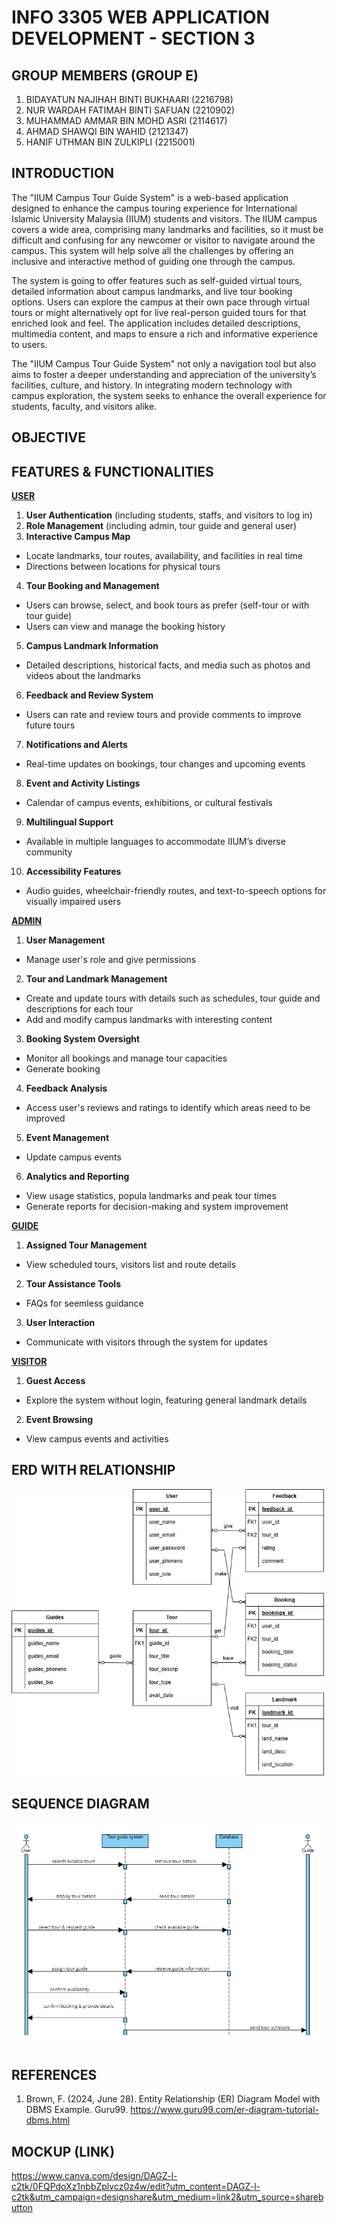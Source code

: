 # INFO 3305 WEB APPLICATION DEVELOPMENT - SECTION 3

## GROUP MEMBERS (GROUP E)
1. BIDAYATUN NAJIHAH BINTI BUKHAARI (2216798)
2. NUR WARDAH FATIMAH BINTI SAFUAN (2210902)
3. MUHAMMAD AMMAR BIN MOHD ASRI (2114617)
4. AHMAD SHAWQI BIN WAHID (2121347)
5. HANIF UTHMAN BIN ZULKIPLI (2215001)

## INTRODUCTION
The "IIUM Campus Tour Guide System" is a web-based application designed to enhance the campus touring experience for International Islamic University Malaysia (IIUM) students and visitors. The IIUM campus covers a wide area, comprising many landmarks and facilities, so it must be difficult and confusing for any newcomer or visitor to navigate around the campus. This system will help solve all the challenges by offering an inclusive and interactive method of guiding one through the campus.

The system is going to offer features such as self-guided virtual tours, detailed information about campus landmarks, and live tour booking options. Users can explore the campus at their own pace through virtual tours or might alternatively opt for live real-person guided tours for that enriched look and feel. The application includes detailed descriptions, multimedia content, and maps to ensure a rich and informative experience to users.

The "IIUM Campus Tour Guide System" not only a navigation tool but also aims to foster a deeper understanding and appreciation of the university’s facilities, culture, and history. In integrating modern technology with campus exploration, the system seeks to enhance the overall experience for students, faculty, and visitors alike.

## OBJECTIVE

## FEATURES & FUNCTIONALITIES
<ins>**USER**</ins>
1.	**User Authentication** (including students, staffs, and visitors to log in)
2.	**Role Management** (including admin, tour guide and general user)
3.	**Interactive Campus Map** 
  -	Locate landmarks, tour routes, availability, and facilities in real time
  -	Directions between locations for physical tours
4.	**Tour Booking and Management**
  -	Users can browse, select, and book tours as prefer (self-tour or with tour guide)
  -	Users can view and manage the booking history
5.	**Campus Landmark Information**
  -	Detailed descriptions, historical facts, and media such as photos and videos about the landmarks 
6.	**Feedback and Review System**
  -	Users can rate and review tours and provide comments to improve future tours
7.	**Notifications and Alerts**
  -	Real-time updates on bookings, tour changes and upcoming events
8.	**Event and Activity Listings**
  -	Calendar of campus events, exhibitions, or cultural festivals
9.	**Multilingual Support**
  -	Available in multiple languages to accommodate IIUM’s diverse community
10.	**Accessibility Features**
  -	Audio guides, wheelchair-friendly routes, and text-to-speech options for visually impaired users


<ins>**ADMIN**</ins>
1. **User Management**
  - Manage user's role and give permissions
2. **Tour and Landmark Management**
  - Create and update tours with details such as schedules, tour guide and descriptions for each tour
  - Add and modify campus landmarks with interesting content
3. **Booking System Oversight**
  - Monitor all bookings and manage tour capacities
  - Generate booking 
4. **Feedback Analysis**
  - Access user's reviews and ratings to identify which areas need to be improved
5. **Event Management**
  - Update campus events
6. **Analytics and Reporting**
  - View usage statistics, popula landmarks and peak tour times
  - Generate reports for decision-making and system improvement


<ins>**GUIDE**</ins>
1. **Assigned Tour Management**
  - View scheduled tours, visitors list and route details
2. **Tour Assistance Tools**
  - FAQs for seemless guidance
3. **User Interaction**
  - Communicate with visitors through the system for updates


<ins>**VISITOR**</ins>
1. **Guest Access**
  - Explore the system without login, featuring general landmark details
2. **Event Browsing**
  - View campus events and activities

## ERD WITH RELATIONSHIP
<img src="https://github.com/bdytnnjh/WebApp-Project/blob/main/assets/WA%20ERD.drawio.jpg.jpg" alt="ER diagram" width="500">

## SEQUENCE DIAGRAM
<img src="https://github.com/bdytnnjh/WebApp-Project/blob/main/image_2024-12-24_184102268.png" alt="Sequence diagram" width="500">

## REFERENCES
1. Brown, F. (2024, June 28). Entity Relationship (ER) Diagram Model with DBMS Example. Guru99. https://www.guru99.com/er-diagram-tutorial-dbms.html

## MOCKUP (LINK)
https://www.canva.com/design/DAGZ-l-c2tk/0FQPdoXz1nbbZplvcz0z4w/edit?utm_content=DAGZ-l-c2tk&utm_campaign=designshare&utm_medium=link2&utm_source=sharebutton


